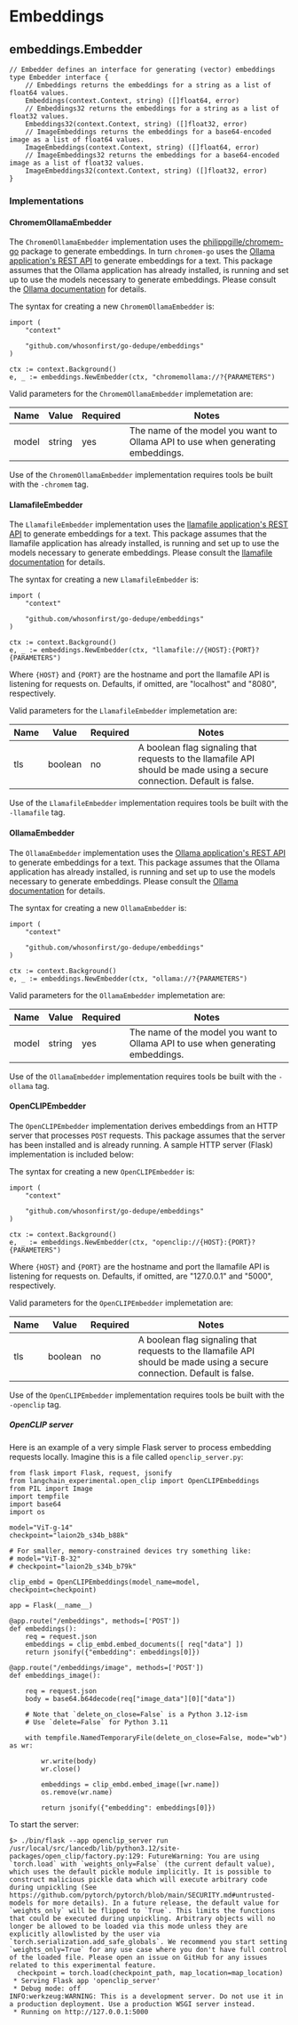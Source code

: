 # Embeddings

## embeddings.Embedder

```
// Embedder defines an interface for generating (vector) embeddings
type Embedder interface {
	// Embeddings returns the embeddings for a string as a list of float64 values.
	Embeddings(context.Context, string) ([]float64, error)
	// Embeddings32 returns the embeddings for a string as a list of float32 values.
	Embeddings32(context.Context, string) ([]float32, error)
	// ImageEmbeddings returns the embeddings for a base64-encoded image as a list of float64 values.	
	ImageEmbeddings(context.Context, string) ([]float64, error)
	// ImageEmbeddings32 returns the embeddings for a base64-encoded image as a list of float32 values.		
	ImageEmbeddings32(context.Context, string) ([]float32, error)
}
```

### Implementations

#### ChromemOllamaEmbedder

The `ChromemOllamaEmbedder` implementation uses the [philippgille/chromem-go](https://github.com/philippgille/chromem-go) package to generate embeddings. In turn `chromem-go` uses the [Ollama application's REST API](https://github.com/ollama/ollama?tab=readme-ov-file#rest-api) to generate embeddings for a text. This package assumes that the Ollama application has already installed, is running and set up to use the models necessary to generate embeddings. Please consult the [Ollama documentation](https://github.com/ollama/ollama) for details.

The syntax for creating a new `ChromemOllamaEmbedder` is:

```
import (
	"context"
	
	"github.com/whosonfirst/go-dedupe/embeddings"
)

ctx := context.Background()
e, _ := embeddings.NewEmbedder(ctx, "chromemollama://?{PARAMETERS")
```

Valid parameters for the `ChromemOllamaEmbedder` implemetation are:

| Name | Value | Required | Notes |
| --- | --- | --- | --- |
| model | string| yes | The name of the model you want to Ollama API to use when generating embeddings. |

Use of the `ChromemOllamaEmbedder` implementation requires tools be built with the `-chromem` tag.

#### LlamafileEmbedder

The `LlamafileEmbedder` implementation uses the [llamafile application's REST API](https://github.com/Mozilla-Ocho/llamafile/blob/main/llama.cpp/server/README.md#api-endpoints) to generate embeddings for a text. This package assumes that the llamafile application has already installed, is running and set up to use the models necessary to generate embeddings. Please consult the [llamafile documentation](https://github.com/Mozilla-Ocho/llamafile/tree/main) for details.

The syntax for creating a new `LlamafileEmbedder` is:

```
import (
	"context"
	
	"github.com/whosonfirst/go-dedupe/embeddings"
)

ctx := context.Background()
e, _ := embeddings.NewEmbedder(ctx, "llamafile://{HOST}:{PORT}?{PARAMETERS")
```

Where `{HOST}` and `{PORT}` are the hostname and port the llamafile API is listening for requests on. Defaults, if omitted, are "localhost" and "8080", respectively.

Valid parameters for the `LlamafileEmbedder` implemetation are:

| Name | Value | Required | Notes |
| --- | --- | --- | --- |
| tls | boolean| no | A boolean flag signaling that requests to the llamafile API should be made using a secure connection. Default is false. |

Use of the `LlamafileEmbedder` implementation requires tools be built with the `-llamafile` tag.

#### OllamaEmbedder

The `OllamaEmbedder` implementation uses the [Ollama application's REST API](https://github.com/ollama/ollama?tab=readme-ov-file#rest-api) to generate embeddings for a text. This package assumes that the Ollama application has already installed, is running and set up to use the models necessary to generate embeddings. Please consult the [Ollama documentation](https://github.com/ollama/ollama) for details.

The syntax for creating a new `OllamaEmbedder` is:

```
import (
	"context"
	
	"github.com/whosonfirst/go-dedupe/embeddings"
)

ctx := context.Background()
e, _ := embeddings.NewEmbedder(ctx, "ollama://?{PARAMETERS")
```

Valid parameters for the `OllamaEmbedder` implemetation are:

| Name | Value | Required | Notes |
| --- | --- | --- | --- |
| model | string| yes | The name of the model you want to Ollama API to use when generating embeddings. |

Use of the `OllamaEmbedder` implementation requires tools be built with the `-ollama` tag.

#### OpenCLIPEmbedder

The `OpenCLIPEmbedder` implementation derives embeddings from an HTTP server that processes `POST` requests. This package assumes that the server has been installed and is already running. A sample HTTP server (Flask) implementation is included below:

The syntax for creating a new `OpenCLIPEmbedder` is:

```
import (
	"context"
	
	"github.com/whosonfirst/go-dedupe/embeddings"
)

ctx := context.Background()
e, _ := embeddings.NewEmbedder(ctx, "openclip://{HOST}:{PORT}?{PARAMETERS")
```

Where `{HOST}` and `{PORT}` are the hostname and port the llamafile API is listening for requests on. Defaults, if omitted, are "127.0.0.1" and "5000", respectively.

Valid parameters for the `OpenCLIPEmbedder` implemetation are:

| Name | Value | Required | Notes |
| --- | --- | --- | --- |
| tls | boolean| no | A boolean flag signaling that requests to the llamafile API should be made using a secure connection. Default is false. |

Use of the `OpenCLIPEmbedder` implementation requires tools be built with the `-openclip` tag.

##### OpenCLIP server

Here is an example of a very simple Flask server to process embedding requests locally. Imagine this is a file called `openclip_server.py`:

```
from flask import Flask, request, jsonify
from langchain_experimental.open_clip import OpenCLIPEmbeddings
from PIL import Image
import tempfile
import base64
import os

model="ViT-g-14"
checkpoint="laion2b_s34b_b88k"

# For smaller, memory-constrained devices try something like:
# model="ViT-B-32"
# checkpoint="laion2b_s34b_b79k"

clip_embd = OpenCLIPEmbeddings(model_name=model, checkpoint=checkpoint)

app = Flask(__name__)

@app.route("/embeddings", methods=['POST'])
def embeddings():
    req = request.json
    embeddings = clip_embd.embed_documents([ req["data"] ])
    return jsonify({"embedding": embeddings[0]})

@app.route("/embeddings/image", methods=['POST'])
def embeddings_image():

    req = request.json
    body = base64.b64decode(req["image_data"][0]["data"])

    # Note that `delete_on_close=False` is a Python 3.12-ism
    # Use `delete=False` for Python 3.11
    
    with tempfile.NamedTemporaryFile(delete_on_close=False, mode="wb") as wr:

        wr.write(body)
        wr.close()

        embeddings = clip_embd.embed_image([wr.name])
        os.remove(wr.name)

        return jsonify({"embedding": embeddings[0]})
```

To start the server:

```
$> ./bin/flask --app openclip_server run
/usr/local/src/lancedb/lib/python3.12/site-packages/open_clip/factory.py:129: FutureWarning: You are using `torch.load` with `weights_only=False` (the current default value), which uses the default pickle module implicitly. It is possible to construct malicious pickle data which will execute arbitrary code during unpickling (See https://github.com/pytorch/pytorch/blob/main/SECURITY.md#untrusted-models for more details). In a future release, the default value for `weights_only` will be flipped to `True`. This limits the functions that could be executed during unpickling. Arbitrary objects will no longer be allowed to be loaded via this mode unless they are explicitly allowlisted by the user via `torch.serialization.add_safe_globals`. We recommend you start setting `weights_only=True` for any use case where you don't have full control of the loaded file. Please open an issue on GitHub for any issues related to this experimental feature.
  checkpoint = torch.load(checkpoint_path, map_location=map_location)
 * Serving Flask app 'openclip_server'
 * Debug mode: off
INFO:werkzeug:WARNING: This is a development server. Do not use it in a production deployment. Use a production WSGI server instead.
 * Running on http://127.0.0.1:5000
```